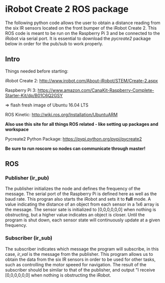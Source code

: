 # iRobot Create 2 ROS package

The following python code allows the user to obtain a distance reading from the six IR sensors located on the front bumper of the iRobot Create 2. This ROS code is meant to be run on the Raspberry Pi 3 and be connected to the iRobot via serial port. It is essential to download the *pycreate2* package below in order for the pub/sub to work properly.


## Intro
Things needed before starting:

iRobot Create 2:
http://www.irobot.com/About-iRobot/STEM/Create-2.aspx

Raspberry Pi 3:
https://www.amazon.com/CanaKit-Raspberry-Complete-Starter-Kit/dp/B01C6Q2GSY

=> flash fresh image of Ubuntu 16.04 LTS

ROS Kinetic:
http://wiki.ros.org/Installation/UbuntuARM

**Also use this site for all things ROS related - like setting up packages and workspace**

Pycreate2 Python Package: 
https://pypi.python.org/pypi/pycreate2

**Be sure to run roscore so nodes can communicate through master!**

## ROS
### **Publisher (ir_pub)**
The publisher initializes the node and defines the frequency of the message. The serial port of the Raspberry Pi is defined here as well as the baud rate. This progran also starts the iRobot and sets it to __full__ mode. A value indicating the distance of an object from each sensor in a 1x6 array is the message. The sensor sate is initialized to [0,0,0,0,0,0] when nothing is obstructing, but a higher value indicates an object is closer. Until the program is shut down, each sensor state will continuously update at a given frequency.

### **Subscriber (ir_sub)**
The subscriber indicates which message the program will subscribe, in this case, *ir_val* is the message from the publisher. This program allows us to obtain the data from the six IR sensors in order to be used for other tasks, such as controlling the motor speeed for navigation. The result of the subscriber should be similar to that of the publisher, and output "I receive [0,0,0,0,0,0] when nothing is obstructing the iRobot.
